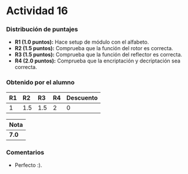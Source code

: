 # Actividad 16
### Distribución de puntajes

- **R1 (1.0 puntos):** Hace setup de módulo con el alfabeto.
- **R2 (1.5 puntos):** Comprueba que la función del rotor es correcta.
- **R3 (1.5 puntos):** Comprueba que la función del reflector es correcta.
- **R4 (2.0 puntos):** Comprueba que la encriptación y decriptación sea correcta.

### Obtenido por el alumno

| R1 | R2 | R3 | R4 | Descuento |
|:--------|:--------|:--------|:--------|:--------|
| 1 | 1.5 | 1.5 | 2 | 0 |

| Nota |
|:-----|
| **7.0** |

### Comentarios
* Perfecto :).